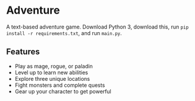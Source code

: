 # Adventure
A text-based adventure game. Download Python 3, download this, run `pip install -r requirements.txt`, and run `main.py`.

## Features

* Play as mage, rogue, or paladin
* Level up to learn new abilities
* Explore three unique locations
* Fight monsters and complete quests
* Gear up your character to get powerful
